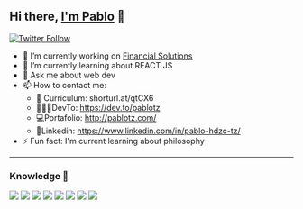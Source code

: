 ## Hi there, [I'm Pablo][web]  👋


[![Twitter Follow](https://img.shields.io/twitter/follow/PabloTz01?style=social)][twitter]


- 🔭 I’m currently working on [Financial Solutions][financial]
- 🌱 I’m currently learning about REACT JS
- 💬 Ask me about web dev 
- 📫 How to contact me: 
    - 📄 Curriculum: shorturl.at/qtCX6
    - 👩🏻‍💻DevTo: https://dev.to/pablotz
    - 💻Portafolio: http://pablotz.com/
    - 💼Linkedin: https://www.linkedin.com/in/pablo-hdzc-tz/
- ⚡ Fun fact: I'm current learning about philosophy 

---
### Knowledge 📖
<img src="https://img.icons8.com/officel/40/000000/react.png"/>
<img src="https://img.icons8.com/dusk/40/000000/html-5.png"/>
<img src="https://img.icons8.com/dusk/40/000000/javascript-logo.png"/>
<img src="https://img.icons8.com/dusk/40/000000/css3.png"/>
<img src="https://img.icons8.com/dusk/40/000000/java.png"/>
<img src="https://img.icons8.com/dusk/40/000000/selenium-test-automation.png"/>
<img src="https://img.icons8.com/color/40/000000/nodejs.png"/>
<img src="https://img.icons8.com/dusk/40/000000/sql.png"/>

<!-- Links -->

[web]:http://pablotz.com/
[twitter]:https://twitter.com/PabloTz01
[financial]:https://www.financialsolutions.mx/